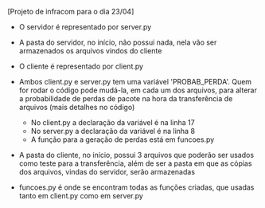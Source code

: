 [Projeto de infracom para o dia 23/04]

- O servidor é representado por server.py

- A pasta do servidor, no início, não possui nada, nela vão ser armazenados os arquivos vindos do cliente

- O cliente é representado por client.py

- Ambos client.py e server.py tem uma variável 'PROBAB_PERDA'. Quem for rodar o código pode mudá-la, em cada um dos arquivos, para alterar a probabilidade de perdas de pacote na hora da transferência de arquivos (mais detalhes no código)
  - No client.py a declaração da variável é na linha 17
  - No server.py a declaração da variável é na linha 8
  - A função para a geração de perdas está em funcoes.py

- A pasta do cliente, no início, possui 3 arquivos que poderão ser usados como teste para a transferência, além de ser a pasta em que as cópias dos arquivos, vindas do servidor, serão armazenadas

- funcoes.py é onde se encontram todas as funções criadas, que usadas tanto em client.py como em server.py
